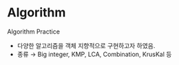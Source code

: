# Algorithm
Algorithm Practice

- 다양한 알고리즘을 객체 지향적으로 구현하고자 하였음.
- 종류 → Big integer, KMP, LCA, Combination, KrusKal 등
